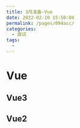 ```yaml
---
title: 3月准备-Vue
date: 2022-02-10 15:50:04
permalink: /pages/094acc/
categories:
  - 面试
tags:
  - 
---
```


# Vue

## Vue3


## Vue2